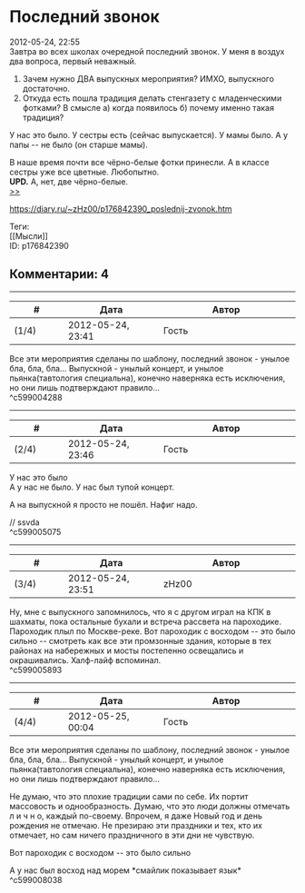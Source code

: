 Последний звонок
================

  
2012-05-24, 22:55  
 Завтра во всех школах очередной последний звонок. У меня в воздух два вопроса, первый неважный.   
 1. Зачем нужно ДВА выпускных мероприятия? ИМХО, выпускного достаточно.   
 2. Откуда есть пошла традиция делать стенгазету с младенческими фотками? В смысле а) когда появилось б) почему именно такая традиция?   
   
 У нас это было. У сестры есть (сейчас выпускается). У мамы было. А у папы -- не было (он старше мамы).   
   
 В наше время почти все чёрно-белые фотки принесли. А в классе сестры уже все цветные. Любопытно.   
  **UPD.**  А, нет, две чёрно-белые.   
  [>>](Между%20мясорубкой%20и%20пучиной)    
  
<https://diary.ru/~zHz00/p176842390_poslednij-zvonok.htm>  
  
Теги:  
[[Мысли]]  
ID: p176842390  


Комментарии: 4
--------------

  


---



|         #         |              Дата              |                     Автор                     |           ID           |
| --- | --- | --- | --- |
| (1/4) | 2012-05-24, 23:41 | Гость | c599004288 |

  
 Все эти мероприятия сделаны по шаблону, последний звонок - унылое бла, бла, бла... Выпускной - унылый концерт, и унылое пьянка(тавтология специальна), конечно наверняка есть исключения, но они лишь подтверждают правило...   
 ^c599004288

---



|         #         |              Дата              |                     Автор                     |           ID           |
| --- | --- | --- | --- |
| (2/4) | 2012-05-24, 23:46 | Гость | c599005075 |

  
  У нас это было    
 А у нас не было. У нас был тупой концерт.   
   
 А на выпускной я просто не пошёл. Нафиг надо.   
   
 // ssvda   
 ^c599005075

---



|         #         |              Дата              |                     Автор                     |           ID           |
| --- | --- | --- | --- |
| (3/4) | 2012-05-24, 23:51 | zHz00 | c599005893 |

  
 Ну, мне с выпускного запомнилось, что я с другом играл на КПК в шахматы, пока остальные бухали и встреча рассвета на пароходике. Пароходик плыл по Москве-реке. Вот пароходик с восходом -- это было сильно -- смотреть как все эти промзонные здания, которые в тех районах на набережных и мосты постепенно освещались и окрашивались. Халф-лайф вспоминал.   
 ^c599005893

---



|         #         |              Дата              |                     Автор                     |           ID           |
| --- | --- | --- | --- |
| (4/4) | 2012-05-25, 00:04 | Гость | c599008038 |

  
  Все эти мероприятия сделаны по шаблону, последний звонок - унылое бла, бла, бла... Выпускной - унылый концерт, и унылое пьянка(тавтология специальна), конечно наверняка есть исключения, но они лишь подтверждают правило...    
   
 Не думаю, что это плохие традиции сами по себе. Их портит массовость и однообразность. Думаю, что это люди должны отмечать л и ч н о, каждый по-своему. Впрочем, я даже Новый год и день рождения не отмечаю. Не презираю эти праздники и тех, кто их отмечает, но сам ничего праздничного в эти дни не чувствую.   
   
  Вот пароходик с восходом -- это было сильно    
   
 А у нас был восход над морем \*смайлик показывает язык\*   
 ^c599008038